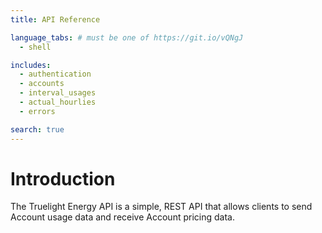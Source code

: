 ```yaml
---
title: API Reference

language_tabs: # must be one of https://git.io/vQNgJ
  - shell

includes:
  - authentication
  - accounts
  - interval_usages
  - actual_hourlies
  - errors

search: true
---
```


# Introduction

The Truelight Energy API is a simple, REST API that allows clients to send
Account usage data and receive Account pricing data.

